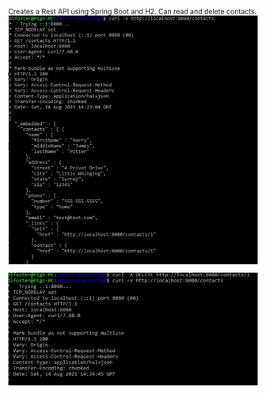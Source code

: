 Creates a Rest API using Spring Boot and H2. Can read and delete contacts.
![View Record](https://github.com/dlfosterbot/small-projects/blob/13665045e9e43c0f9cd78a441a7b8ce91f21a268/demo/view%20records.JPG)



![Deleted Record](https://github.com/dlfosterbot/small-projects/blob/941adc6db376eb11292ac8503a7dab2c7f9fca24/demo/deleted%20record.JPG)
